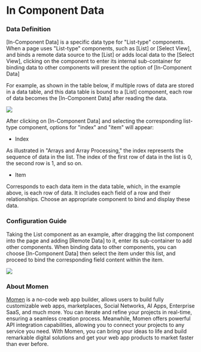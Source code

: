 # In Component Data

### **Data Definition**

\[In-Component Data] is a specific data type for "List-type" components. When a page uses "List-type" components, such as \[List] or \[Select View], and binds a remote data source to the \[List] or adds local data to the \[Select View], clicking on the component to enter its internal sub-container for binding data to other components will present the option of \[In-Component Data]

For example, as shown in the table below, if multiple rows of data are stored in a data table, and this data table is bound to a \[List] component, each row of data becomes the \[In-Component Data] after reading the data.

![](<../../.gitbook/assets/0 (5).png>)

After clicking on \[In-Component Data] and selecting the corresponding list-type component, options for "index" and "item" will appear:

* Index

As illustrated in "Arrays and Array Processing," the index represents the sequence of data in the list. The index of the first row of data in the list is 0, the second row is 1, and so on.

* Item

Corresponds to each data item in the data table, which, in the example above, is each row of data. It includes each field of a row and their relationships. Choose an appropriate component to bind and display these data.

### **Configuration Guide**

Taking the List component as an example, after dragging the list component into the page and adding \[Remote Data] to it, enter its sub-container to add other components. When binding data to other components, you can choose \[In-Component Data] then select the item under this list, and proceed to bind the corresponding field content within the item.

![](<../../.gitbook/assets/1 (5).png>)



### **About Momen​​**

[Momen](https://momen.app/?channel=blog-about) is a no-code web app builder, allows users to build fully customizable web apps, marketplaces, Social Networks, AI Apps, Enterprise SaaS, and much more. You can iterate and refine your projects in real-time, ensuring a seamless creation process. Meanwhile, Momen offers powerful API integration capabilities, allowing you to connect your projects to any service you need. With Momen, you can bring your ideas to life and build remarkable digital solutions and get your web app products to market faster than ever before.​​

